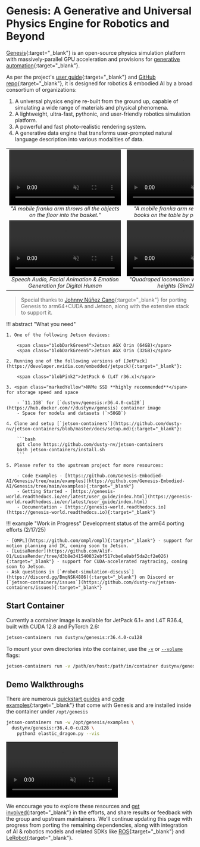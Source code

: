 # Genesis: A Generative and Universal Physics Engine for Robotics and Beyond

[Genesis](https://genesis-embodied-ai.github.io/){:target="_blank"} is an open-source physics simulation platform with massively-parallel GPU acceleration and provisions for [generative automation](https://robogen-ai.github.io/){:target="_blank"}. 

As per the project's [user guide](https://genesis-world.readthedocs.io/en/latest/user_guide/index.html){:target="_blank"} and [GitHub repo](https://github.com/Genesis-Embodied-AI/Genesis){:target="_blank"}, it is designed for robotics & embodied AI by a broad consortium of organizations:

1. A universal physics engine re-built from the ground up, capable of simulating a wide range of materials and physical phenomena.
2. A lightweight, ultra-fast, pythonic, and user-friendly robotics simulation platform.
3. A powerful and fast photo-realistic rendering system.
4. A generative data engine that transforms user-prompted natural language description into various modalities of data.

<table>
  <tr>
    <td style="text-align: center; max-width: 550px;">
      <a href="https://robogen-ai.github.io/" target="_blank">
        <video controls autoplay loop muted>
          <source src="https://genesis-embodied-ai.github.io/videos/manipulation/throw.mp4" type="video/mp4">
        </video>
      </a>
      <span style="font-size: 90%; font-style: italic;">"A mobile franka arm throws all the objects on the floor into the basket."</span>
    </td>
    <td style="text-align: center; max-width: 550px;">
      <a href="https://robogen-ai.github.io/" target="_blank">
        <video controls autoplay loop muted>
          <source src="https://genesis-embodied-ai.github.io/videos/manipulation/book.mp4" type="video/mp4">
        </video>
      </a>
      <span style="font-size: 90%; font-style: italic;">"A mobile franka arm re-organizes the books on the table by pushing them..."</span>
    </td>
  </tr>
  <tr>
    <td style="text-align: center; max-width: 550px;">
      <video controls autoplay loop muted>
        <source src="https://genesis-embodied-ai.github.io/videos/facial_single.mp4" type="video/mp4">
      </video>
      <span style="font-size: 90%; font-style: italic;">Speech Audio, Facial Animation & Emotion Generation for Digital Human</span>
    </td>
    <td style="text-align: center; max-width: 550px;">
      <video controls autoplay loop muted>
        <source src="https://genesis-embodied-ai.github.io/videos/locomotion/quadraped/traverse.mp4" type="video/mp4">
      </video>
      <span style="font-size: 90%; font-style: italic;">"Quadraped locomotion with various base heights (Sim2Real)"</span>
    </td>
  </tr>
</table>

> Special thanks to [Johnny Núñez Cano](https://www.linkedin.com/in/johnnycano/){:target="_blank"} for porting Genesis to arm64+CUDA and Jetson, along with the extensive stack to support it.   

!!! abstract "What you need"

    1. One of the following Jetson devices:

        <span class="blobDarkGreen4">Jetson AGX Orin (64GB)</span>
        <span class="blobDarkGreen5">Jetson AGX Orin (32GB)</span>

    2. Running one of the following versions of [JetPack](https://developer.nvidia.com/embedded/jetpack){:target="_blank"}:

        <span class="blobPink2">JetPack 6 (L4T r36.x)</span>

    3. <span class="markedYellow">NVMe SSD **highly recommended**</span> for storage speed and space

        - `11.1GB` for [`dustynv/genesis:r36.4.0-cu128`](https://hub.docker.com/r/dustynv/genesis) container image
        - Space for models and datasets (`>50GB`)
		 
    4. Clone and setup [`jetson-containers`](https://github.com/dusty-nv/jetson-containers/blob/master/docs/setup.md){:target="_blank"}:
    
		```bash
		git clone https://github.com/dusty-nv/jetson-containers
		bash jetson-containers/install.sh
		```  
		
	5. Please refer to the upstream project for more resources:
	 
	    - Code Examples - [https://github.com/Genesis-Embodied-AI/Genesis/tree/main/examples](https://github.com/Genesis-Embodied-AI/Genesis/tree/main/examples){:target="_blank"}
	    - Getting Started - [https://genesis-world.readthedocs.io/en/latest/user_guide/index.html](https://genesis-world.readthedocs.io/en/latest/user_guide/index.html)
	    - Documentation - [https://genesis-world.readthedocs.io](https://genesis-world.readthedocs.io){:target="_blank"}

!!! example "Work in Progress"
    Development status of the arm64 porting efforts (2/17/25)

    - [OMPL](https://github.com/ompl/ompl){:target="_blank"} - support for motion planning and IK, coming soon to Jetson.
    - [LuisaRender](https://github.com/Alif-01/LuisaRender/tree/d3b8e341540832ebf517cbe6a8abf5da2cf2e026){:target="_blank"} - support for CUDA-accelerated raytracing, coming soon to Jetson.
    - Ask questions in [`#robot-simulation-discuss`](https://discord.gg/BmqNSK4886){:target="_blank"} on Discord or [`jetson-containers/issues`](https://github.com/dusty-nv/jetson-containers/issues){:target="_blank"}

## Start Container

Currently a container image is available for JetPack 6.1+ and L4T R36.4, built with CUDA 12.8 and PyTorch 2.6:

```bash
jetson-containers run dustynv/genesis:r36.4.0-cu128
```

To mount your own directories into the container, use the [
`-v`](https://docs.docker.com/engine/reference/commandline/run/#volume) or [
`--volume`](https://docs.docker.com/engine/reference/commandline/run/#volume) flags:

```bash
jetson-containers run -v /path/on/host:/path/in/container dustynv/genesis:r36.4.0-cu128
```

## Demo Walkthroughs

There are numerous [quickstart guides](https://genesis-world.readthedocs.io/en/latest/user_guide/index.html) and [code examples](https://github.com/Genesis-Embodied-AI/Genesis/tree/main/examples){:target="_blank"} that come with Genesis and are installed inside the container under `/opt/genesis`

```bash
jetson-containers run -w /opt/genesis/examples \
  dustynv/genesis:r36.4.0-cu128 \
    python3 elastic_dragon.py --vis
```

<video controls autoplay loop muted style="max-width: 75%">
    <source src="images/genesis_demo.mp4" type="video/mp4">
</video>

We encourage you to explore these resources and [get involved](https://discord.gg/BmqNSK4886){:target="_blank"} in the efforts, and share results or feedback with the group and upstream maintainers. We'll continue updating this page with progress from porting the remaining dependencies, along with integration of AI & robotics models and related SDKs like [ROS](ros.md){:target="_blank"} and [LeRobot](lerobot.md){:target="_blank"}.

